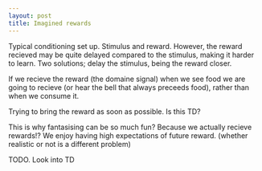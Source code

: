 ```yaml
---
layout: post
title: Imagined rewards
---
```


Typical conditioning set up. Stimulus and reward. However, the reward recieved may be quite delayed compared to the stimulus, making it harder to learn. Two solutions; delay the stimulus, being the reward closer.

If we recieve the reward (the domaine signal) when we see food we are going to recieve (or hear the bell that always preceeds food), rather than when we consume it.

Trying to bring the reward as soon as possible. Is this TD?


This is why fantasising can be so much fun? Because we actually recieve rewards!?
We enjoy having high expectations of future reward. (whether realistic or not is a different problem)

TODO. Look into TD
